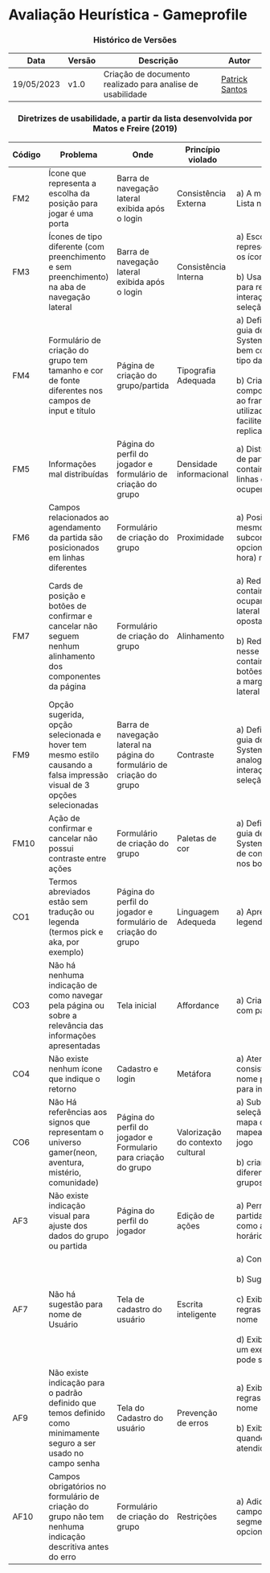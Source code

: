 # Avaliação Heurística - Gameprofile

<div align="center">

### Histórico de Versões
| Data | Versão |Descrição| Autor
|--|--|--|--|
| 19/05/2023 | v1.0 | Criação de documento realizado para analise de usabilidade | [Patrick Santos](https://github.com/patrickmf)|
</div>

<div align="center">

### Diretrizes de usabilidade, a partir da lista desenvolvida por Matos e Freire (2019)

| Código | Problema | Onde | Princípio violado | Solução |
| --- | --- | --- | --- | --- | 
| FM2 | Ícone que representa a escolha da posição para jogar é uma porta | Barra de navegação lateral exibida após o login | Consistência Externa | a) A metáfora do Alvo ou Lista no ícone|
| FM3 | Ícones de tipo diferente (com preenchimento e sem preenchimento) na aba de navegação lateral | Barra de navegação lateral exibida após o login | Consistência Interna  | a) Escolher um tipo para representação de todos os ícones na plataforma. </br></br> b) Usar tipos diferentes para representar alguma interação, como hover ou seleção, por exemplo |
| FM4 | Formulário de criação do grupo tem tamanho e cor de fonte diferentes nos campos de input e título | Página de criação do grupo/partida | Tipografia Adequada | a) Definir através de um guia de estilo(ou Design System)a paleta de cores, bem como o tamanhos e tipo das fontes usadas  </br></br> b) Criar componentes(referência ao framework react, utilizado no projeto) que facilitem o processo replicado/padronizado |
| FM5 | Informações mal distribuídas | Página do perfil do jogador e formulário de criação do grupo | Densidade informacional | a) Distribuir informações de partida e grupo em containers diferentes e em linhas diferentes que ocupem |
| FM6 | Campos relacionados ao agendamento da partida são posicionados em linhas diferentes | Formulário de criação do grupo | Proximidade | a) Posicionar dados do mesmo subconjunto(campos opcionais e/ou data e hora) mais próximos |
| FM7 | Cards de posição e botões de confirmar e cancelar não seguem nenhum alinhamento dos componentes da página | Formulário de criação do grupo | Alinhamento | a) Redimensionar container dos cards para ocupar do fim da barra lateral até a margem oposta </br></br> b) Redistribuir os cards nesse novo espaço do container c) alinhar botões(confimar/cancelar) a margem oposta a barra lateral |
| FM9 | Opção sugerida, opção selecionada e hover tem mesmo estilo causando a falsa impressão visual de 3 opções selecionadas | Barra de navegação lateral na página do formulário de criação do grupo | Contraste | a) Definir através de um guia de estilo(ou Design System)a paleta de cores analogas para diferencias interações hover e seleção |
| FM10 | Ação de confirmar e cancelar não possui contraste entre ações | Formulário de criação do grupo | Paletas de cor | a) Definir através de um guia de estilo(ou Design System)a paleta de cores de contraste e aplica-las nos botões |
|CO1 | Termos abreviados estão sem tradução ou legenda (termos pick e aka, por exemplo)| Página do perfil do jogador e formulário de criação do grupo | Linguagem Adequeda | a) Apresentar tradução ou legenda junto aos nomes |
|CO3 | Não há nenhuma indicação de como navegar pela página ou sobre a relevância das informações apresentadas| Tela inicial | Affordance | a) Criar uma página inicial com parte das funções|
|CO4 | Não existe nenhum ícone que indique o retorno | Cadastro e login | Metáfora | a) Atendendo a consistência interna trocar nome por ícone de seta para indicar retorno|
|CO6 | Não Há referências aos signos que representam o universo gamer(neon, aventura, mistério, comunidade)| Página do perfil do jogador e Formulario para criação do grupo| Valorização do contexto cultural | a) Substituir cards para seleção de posição por mapa com botões mapeando as posições do jogo </br></br> b) criar ícones para diferenciar o conceito de grupos e partidas |
| AF3 | Não existe indicação visual para ajuste dos dados do grupo ou partida | Página do perfil do jogador | Edição de ações | a) Permitir a edição de partidas não iniciadas, como a redefinição do horário |
| AF7 | Não há sugestão para nome de Usuário | Tela de cadastro do usuário | Escrita inteligente | a) Conectar a conta Riot </br></br> b) Sugerir nome aleatório </br></br> c) Exibir fora do campo regras para criação do nome </br></br> d) Exibir dentro do campo um exemplo de nome que pode ser usado |
| AF9 | Não existe indicação para o padrão definido que temos definido como minimamente seguro a ser usado no campo senha| Tela do Cadastro do usuário | Prevenção de erros | a) Exibir fora do campo regras para criação do nome </br></br> b) Exibir em vermelho quando regra não for atendida |
| AF10 | Campos obrigatórios no formulário de criação do grupo não tem nenhuma indicação descritiva antes do erro | Formulário de criação do grupo | Restrições | a) Adicinar legenda aos campos obrigatórios e/ou segmenta-los dos opcionais |
  </div>
